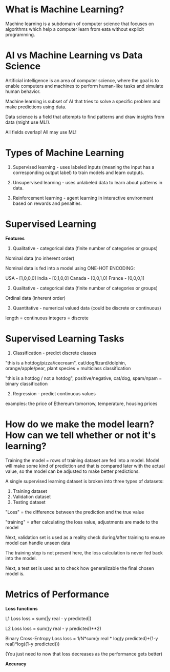 # What is Machine Learning?
Machine learning is a subdomain of computer science that focuses on algorithms which help a computer learn from eata without explicit programming.

# AI vs Machine Learning vs Data Science
Artificial intelligence is an area of computer science, where the goal is to enable computers and machines to perform human-like tasks and simulate human behavior.

Machine learning is subset of AI that tries to solve a specific problem and make predictions using data.

Data science is a field that attempts to find patterns and draw insights from data (might use ML!).

All fields overlap! All may use ML!

# Types of Machine Learning

1) Supervised learning - uses labeled inputs (meaning the input has a corresponding output label) to train models and learn outputs.

2) Unsupervised learning - uses unlabeled data to learn about patterns in data.

3) Reinforcement learning - agent learning in interactive environment based on rewards and penalties.

# Supervised Learning

**Features**
1) Qualitative - categorical data (finite number of categories or groups)

Nominal data (no inherent order)

Nominal data is fed into a model using ONE-HOT ENCODING:

USA  - [1,0,0,0]
India - [0,1,0,0]
Canada - [0,0,1,0]
France - [0,0,0,1]

2) Qualitative - categorical data (finite number of categories or groups)

Ordinal data (inherent order)

3) Quantitative - numerical valued data (could be discrete or continuous)

length = continuous
integers = discrete

# Supervised Learning Tasks

1) Classification - predict discrete classes 
   
"this is a hotdog/pizza/icecream", cat/dog/lizard/dolphin, orange/apple/pear, plant species = multiclass classification

"this is a hotdog / not a hotdog", positive/negative, cat/dog, spam/npam = binary classification

2) Regression - predict continuous values

examples: the price of Ethereum tomorrow, temperature, housing prices

# How do we make the model learn? How can we tell whether or not it's learning?

Training the model = rows of training dataset are fed into a model. Model will make some kind of prediction and that is compared later with the actual value, so the model can be adjusted to make better predictions.

A single supervised learning dataset is broken into three types of datasets:
1) Training dataset
2) Validation dataset
3) Testing dataset

"Loss" = the difference between the prediction and the true value 

"training" = after calculating the loss value, adjustments are made to the model

Next, validation set is used as a reality check during/after training to ensure model can handle unseen data

The training step is not present here, the loss calculation is never fed back into the model. 

Next, a test set is used as to check how generalizable the final chosen model is. 

# Metrics of Performance

**Loss functions**

L1 Loss
loss = sum(|y real - y predicted|)

L2 Loss
loss = sum((y real - y predicted)**2)

Binary Cross-Entropy Loss
loss = 1/N*sum(y real * log(y predicted)+(1-y real)*log((1-y predicted)))

(You just need to now that loss decreases as the performance gets better)

**Accuracy**



